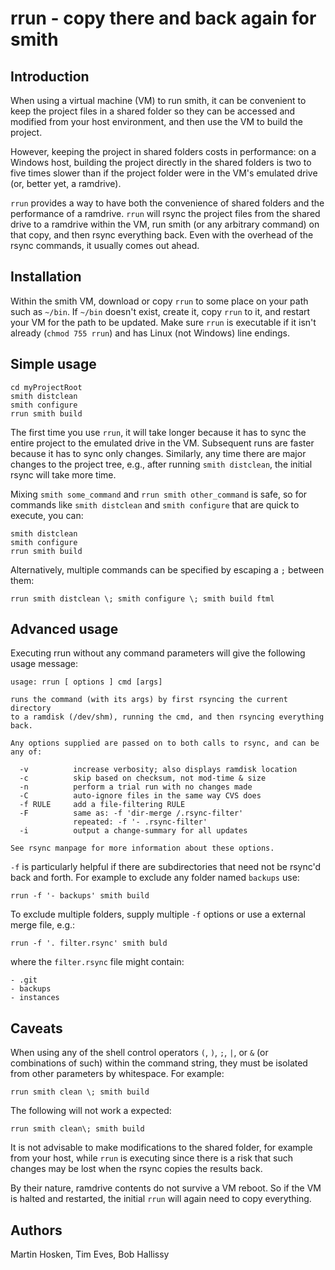 # rrun - copy there and back again for smith

## Introduction

When using a virtual machine (VM) to run smith, it can be convenient to keep the project files in a shared folder so they can be accessed and modified from your host environment, and then use the VM to build the project.

However, keeping the project in shared folders costs in performance: on a Windows host, building the project directly in the shared folders is two to five times slower than if the project folder were in the VM's emulated drive (or, better yet, a ramdrive).

`rrun` provides a way to have both the convenience of shared folders and the performance of a ramdrive. `rrun` will rsync the project files from the shared drive to a ramdrive within the VM, run smith (or any arbitrary command) on that copy, and then rsync everything back. Even with the overhead of the rsync commands, it usually comes out ahead.

## Installation

Within the smith VM, download or copy `rrun` to some place on your path such as `~/bin`. If `~/bin` doesn't exist, create it, copy `rrun` to it, and restart your VM for the path to be updated. Make sure `rrun` is executable if it isn't already (`chmod 755 rrun`) and has Linux (not Windows) line endings.

## Simple usage

```
cd myProjectRoot
smith distclean
smith configure
rrun smith build
```

The first time you use `rrun`, it will take longer because it has to sync the entire project to the emulated drive in the VM. Subsequent runs are faster because it has to sync only changes. Similarly, any time there are major changes to the project tree, e.g., after running `smith distclean`, the initial rsync will take more time.

Mixing `smith some_command` and `rrun smith other_command` is safe, so for commands like `smith distclean` and `smith configure` that are quick to execute, you can:
```
smith distclean
smith configure
rrun smith build
```

Alternatively, multiple commands can be specified by escaping a `;` between them:
```
rrun smith distclean \; smith configure \; smith build ftml
```
## Advanced usage

Executing rrun without any command parameters will give the following usage message:

```
usage: rrun [ options ] cmd [args]

runs the command (with its args) by first rsyncing the current directory
to a ramdisk (/dev/shm), running the cmd, and then rsyncing everything back.

Any options supplied are passed on to both calls to rsync, and can be any of:

  -v          increase verbosity; also displays ramdisk location
  -c          skip based on checksum, not mod-time & size
  -n          perform a trial run with no changes made
  -C          auto-ignore files in the same way CVS does
  -f RULE     add a file-filtering RULE
  -F          same as: -f 'dir-merge /.rsync-filter'
              repeated: -f '- .rsync-filter'
  -i          output a change-summary for all updates

See rsync manpage for more information about these options.
```

`-f` is particularly helpful if there are subdirectories that need not be rsync'd back and forth. For example to exclude any folder named `backups` use:
```
rrun -f '- backups' smith build
```

To exclude multiple folders, supply multiple `-f` options or use a external merge file, e.g.:

```
rrun -f '. filter.rsync' smith buld
```
where the `filter.rsync` file might contain:
```
- .git
- backups
- instances
```

## Caveats

When using any of the shell control operators `(`, `)`, `;`, `|`, or `&` (or combinations of such) within the command string, they must be isolated from other parameters by whitespace. For example:
```
rrun smith clean \; smith build
```
The following will not work a expected:
```
rrun smith clean\; smith build
```

It is not advisable to make modifications to the shared folder, for example from your host, while `rrun` is executing since there is a risk that such changes may be lost when the rsync copies the results back.

By their nature, ramdrive contents do not survive a VM reboot. So if the VM is halted and restarted, the initial `rrun` will again need to copy everything.

## Authors
Martin Hosken, Tim Eves, Bob Hallissy
